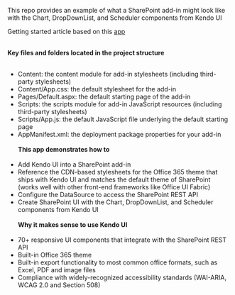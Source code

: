 This repo provides an example of what a SharePoint add-in might look like with the Chart, DropDownList, and Scheduler components from Kendo UI 


Getting started article based on this [app](http://developer.telerik.com/featured/building-sharepoint-add-ins-with-kendo-ui/)
<br /><br />

**Key files and folders located in the project structure** <br /><br />
-	Content: the content module for add-in stylesheets (including third-party stylesheets)<br />
-	Content/App.css: the default stylesheet for the add-in<br />
-	Pages/Default.aspx: the default starting page of the add-in<br />
-	Scripts: the scripts module for add-in JavaScript resources (including third-party stylesheets)<br />
-	Scripts/App.js: the default JavaScript file underlying the default starting page<br />
-	AppManifest.xml: the deployment package properties for your add-in<br /><br />
**This app demonstrates how to**<br /><br />
-	Add Kendo UI into a SharePoint add-in<br />
-	Reference the CDN-based stylesheets for the Office 365 theme that ships with Kendo UI and matches the default theme of SharePoint (works well with other front-end frameworks like Office UI Fabric)<br />
-	Configure the DataSource to access the SharePoint REST API<br />
-	Create SharePoint UI with the Chart, DropDownList, and Scheduler components from Kendo UI<br /><br />
**Why it makes sense to use Kendo UI**<br /><br />
-	70+ responsive UI components that integrate with the SharePoint REST API<br />
-	Built-in Office 365 theme<br />
-	Built-in export functionality to most common office formats, such as Excel, PDF and image files<br />
-	Compliance with widely-recognized accessibility standards (WAI-ARIA, WCAG 2.0 and Section 508)<br />
